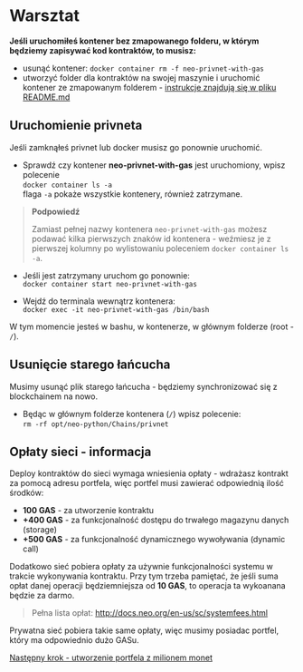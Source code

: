 # Warsztat

**Jeśli uruchomiłeś kontener bez zmapowanego folderu, w którym będziemy zapisywać kod kontraktów, to musisz:**
* usunąć kontener:
    `docker container rm -f neo-privnet-with-gas`
* utworzyć folder dla kontraktów na swojej maszynie i uruchomić kontener ze zmapowanym folderem - [instrukcje znajdują się w pliku README.md](README.md)

## Uruchomienie privneta

Jeśli zamknąłeś privnet lub docker musisz go ponownie uruchomić.

* Sprawdź czy kontener **neo-privnet-with-gas** jest uruchomiony, wpisz polecenie   
`docker container ls -a`  
flaga `-a` pokaże wszystkie kontenery, również zatrzymane.

> **Podpowiedź**
>
> Zamiast pełnej nazwy kontenera `neo-privnet-with-gas` możesz podawać kilka pierwszych znaków id kontenera - weźmiesz je z pierwszej kolumny po wylistowaniu poleceniem `docker container ls -a`.

* Jeśli jest zatrzymany uruchom go ponownie:  
`docker container start neo-privnet-with-gas`

* Wejdź do terminala wewnątrz kontenera:  
`docker exec -it neo-privnet-with-gas /bin/bash`

W tym momencie jesteś w bashu, w kontenerze, w głównym folderze (root - `/`).

## Usunięcie starego łańcucha

Musimy usunąć plik starego łańcucha - będziemy synchronizować się z blockchainem na nowo.

* Będąc w głównym folderze kontenera (`/`) wpisz polecenie:  
`rm -rf opt/neo-python/Chains/privnet`

## Opłaty sieci - informacja

Deploy kontraktów do sieci wymaga wniesienia opłaty - wdrażasz kontrakt za pomocą adresu portfela, więc portfel musi zawierać odpowiednią ilość środków:
* **100 GAS** - za utworzenie kontraktu
* **+400 GAS** - za funkcjonalność dostępu do trwałego magazynu danych (storage)
* **+500 GAS** - za funkcjonalność dynamicznego wywoływania (dynamic call)  

Dodatkowo sieć pobiera opłaty za używnie funkcjonalności systemu w trakcie wykonywania kontraktu. Przy tym trzeba pamiętać, że jeśli suma opłat danej operacji będziemniejsza od **10 GAS**, to operacja ta wykoanana będzie za darmo.

>Pełna lista opłat: <http://docs.neo.org/en-us/sc/systemfees.html>

Prywatna sieć pobiera takie same opłaty, więc musimy posiadac portfel, który ma odpowiednio dużo GASu.

[Następny krok - utworzenie portfela z milionem monet](w2_wallet.md)
 

